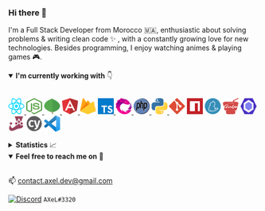### Hi there 👋

I'm a Full Stack Developer from Morocco 🇲🇦, enthusiastic about solving problems & writing clean code :sparkles: , with a constantly growing love for new technologies. Besides programming, I enjoy watching animes & playing games :video_game:.

<details open>
  <summary><b>I'm currently working with</b> 👇</summary>

  <br/>

  <a href="https://reactjs.org/" target="_blank" title="React"><img src="icons/react.svg" alt="React" width="32" height="32" />
  <a href="https://nodejs.org/en/" target="_blank" title="Node.js"><img src="icons/nodejs.svg" alt="Node.js" width="32" height="32" />
  <a href="https://www.mongodb.com/" target="_blank" title="MongoDB"><img src="icons/mongodb.svg" alt="MongoDB" width="32" height="32" />
  <a href="https://angular.io/" target="_blank" title="Angular"><img src="icons/angular.svg" alt="Angular" width="32" height="32" />
  <a href="https://firebase.google.com/" target="_blank" title="Firebase"><img src="icons/firebase.svg" alt="Firebase" width="32" height="32" /></a>
  <a href="https://www.typescriptlang.org/" target="_blank" title="Typescript"><img src="icons/typescript.svg" alt="Typescript" width="32" height="32" />
  <a href="https://rxjs.dev/" target="_blank" title="RxJS"><img src="icons/rxjs.svg" alt="RxJS" width="32" height="32" />
  <a href="https://www.php.net/" target="_blank" title="PHP"><img src="icons/php.svg" alt="PHP" width="32" height="32" />
  <a href="https://www.python.org/" target="_blank" title="Python"><img src="icons/python.svg" alt="Python" width="32" height="32" />
  <a href="https://git-scm.com/" target="_blank" title="Git"><img src="icons/git.svg" alt="Git" width="32" height="32" /></a>
  <a href="https://www.npmjs.com/" target="_blank" title="NPM"><img src="icons/npm.svg" alt="NPM" width="32" height="32" /></a>
  <a href="https://yarnpkg.com/" target="_blank" title="Yarn"><img src="icons/yarn.svg" alt="Yarn" width="32" height="32" /></a>
  <a href="https://gulpjs.com/" target="_blank" title="Gulp"><img src="icons/gulp.svg" alt="Gulp" width="32" height="32" /></a>
  <a href="https://eslint.org/" target="_blank" title="Eslint"><img src="icons/eslint.svg" alt="Eslint" width="32" height="32" /></a>
  <a href="https://jestjs.io/" target="_blank" title="Jest"><img src="icons/jest.svg" alt="Jest" width="32" height="32" /></a>
  <a href="https://www.cypress.io/" target="_blank" title="Cypress"><img src="icons/cypress.svg" alt="Cypress" width="32" height="32" /></a>
  <a href="https://code.visualstudio.com/" target="_blank" title="VS Code"><img src="icons/vscode.svg" alt="VS Code" width="32" height="32" /></a>

</details>

<details>
  <summary><b>Statistics</b> 📈</summary>

  <div align="center">
  
  <a href="https://github.com/AXeL-dev">
    <!--
    <img align="center" src="https://github-readme-stats.vercel.app/api?username=axel-dev&count_private=true&include_all_commits=true&show_icons=true&hide_border=true" alt="AXeL's github stats" />
    -->
    <img align="center" src="https://github-readme-stats-one-bice.vercel.app/api?username=axel-dev&count_private=true&include_all_commits=true&show_icons=true&hide_border=true&role=OWNER,ORGANIZATION_MEMBER,COLLABORATOR" alt="AXeL's github stats" />
  </a>
  
  <a href="https://github.com/AXeL-dev">
    <img align="center" src="https://github-readme-stats.vercel.app/api/top-langs?username=axel-dev&layout=compact&hide_border=true" alt="Top Langs" />
  </a>
  
  <br/>
  <br/>
  
  ![visitors](https://visitor-badge.glitch.me/badge?page_id=axel-dev)

  </div>
</details>

<details open>
  <summary><b>Feel free to reach me on</b> 📨</summary>
  
  <br/>

  📫 [contact.axel.dev@gmail.com](mailto:contact.axel.dev@gmail.com)

  <a href="https://discord.com/" target="_blank" title="Discord"><img src="https://discord.com/assets/f8389ca1a741a115313bede9ac02e2c0.svg" alt="Discord" width="22" height="22" align="top" /></a> `AXeL#3320`

</details>
